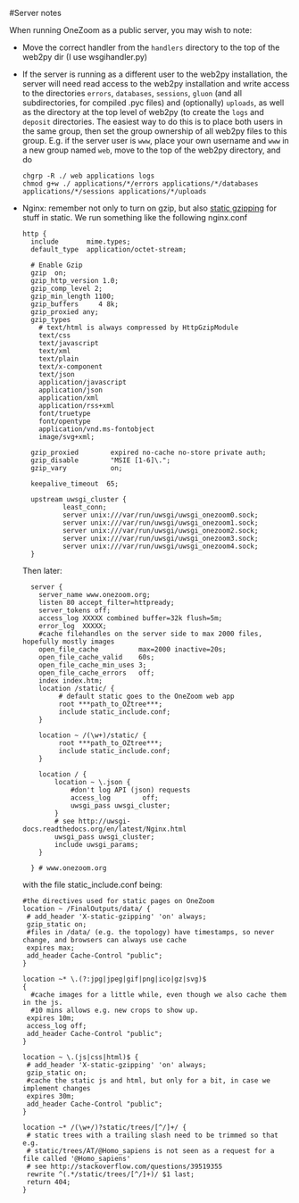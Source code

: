 #Server notes

When running OneZoom as a public server, you may wish to note:

* Move the correct handler from the `handlers` directory to the top of the web2py dir (I use wsgihandler.py)


* If the server is running as a different user to the web2py installation, the server will need read access to the web2py installation and write access to the directories `errors`, `databases`, `sessions`, `gluon` (and all subdirectories, for compiled .pyc files) and (optionally) `uploads`, as well as the directory at the top level of web2py (to create the `logs` and `deposit` directories. The easiest way to do this is to place both users in the same group, then set the group ownership of all web2py files to this group. E.g. if the server user is `www`, place your own username and `www` in a new group named `web`, move to the top of the web2py directory, and do

	```
	chgrp -R ./ web applications logs
	chmod g+w ./ applications/*/errors applications/*/databases applications/*/sessions applications/*/uploads
	```

* Nginx: remember not only to turn on gzip, but also [static gzipping](http://nginx.org/en/docs/http/ngx_http_gzip_static_module.html) for stuff in static. We run something like the following nginx.conf

	```
	http {
	  include       mime.types;
	  default_type  application/octet-stream;
	
	  # Enable Gzip
	  gzip  on;
	  gzip_http_version 1.0;
	  gzip_comp_level 2;
	  gzip_min_length 1100;
	  gzip_buffers     4 8k;
	  gzip_proxied any;
	  gzip_types
	    # text/html is always compressed by HttpGzipModule
	    text/css
	    text/javascript
	    text/xml
	    text/plain
	    text/x-component
	    text/json
	    application/javascript
	    application/json
	    application/xml
	    application/rss+xml
	    font/truetype
	    font/opentype
	    application/vnd.ms-fontobject
	    image/svg+xml;
	
	  gzip_proxied        expired no-cache no-store private auth;
	  gzip_disable        "MSIE [1-6]\.";
	  gzip_vary           on;
	
	  keepalive_timeout  65;
	
	  upstream uwsgi_cluster {
	          least_conn;
	          server unix:///var/run/uwsgi/uwsgi_onezoom0.sock;
	          server unix:///var/run/uwsgi/uwsgi_onezoom1.sock;
	          server unix:///var/run/uwsgi/uwsgi_onezoom2.sock;
	          server unix:///var/run/uwsgi/uwsgi_onezoom3.sock;
	          server unix:///var/run/uwsgi/uwsgi_onezoom4.sock;
	  }
	```
	
	Then later:
	
	```
	  server {
	    server_name www.onezoom.org;
	    listen 80 accept_filter=httpready;
	    server_tokens off;
	    access_log XXXXX combined buffer=32k flush=5m;
	    error_log  XXXXX;
	    #cache filehandles on the server side to max 2000 files, hopefully mostly images
	    open_file_cache          max=2000 inactive=20s;
	    open_file_cache_valid    60s;
	    open_file_cache_min_uses 3;
	    open_file_cache_errors   off;
	    index index.htm;
	    location /static/ {
	         # default static goes to the OneZoom web app
	         root ***path_to_OZtree***;
	         include static_include.conf;
	    }
	    
	    location ~ /(\w+)/static/ {
	         root ***path_to_OZtree***;
	         include static_include.conf;
	    }
	
	    location / {
	        location ~ \.json {
	            #don't log API (json) requests
	            access_log        off;
	            uwsgi_pass uwsgi_cluster;
	        }
	        # see http://uwsgi-docs.readthedocs.org/en/latest/Nginx.html
	        uwsgi_pass uwsgi_cluster;
	        include uwsgi_params;                 
	    }
	
	  } # www.onezoom.org
	```
	
	with the file static_include.conf being:
	
	```
	#the directives used for static pages on OneZoom
	location ~ /FinalOutputs/data/ {
	 # add_header 'X-static-gzipping' 'on' always;
	 gzip_static on;
	 #files in /data/ (e.g. the topology) have timestamps, so never change, and browsers can always use cache
	 expires max;
	 add_header Cache-Control "public";
	}
	
	location ~* \.(?:jpg|jpeg|gif|png|ico|gz|svg)$
	{
	  #cache images for a little while, even though we also cache them in the js.
	  #10 mins allows e.g. new crops to show up.
	 expires 10m;
	 access_log off;
	 add_header Cache-Control "public";
	}
	
	location ~ \.(js|css|html)$ {
	 # add_header 'X-static-gzipping' 'on' always;
	 gzip_static on;
	 #cache the static js and html, but only for a bit, in case we implement changes
	 expires 30m;
	 add_header Cache-Control "public";
	}
	
	location ~* /(\w+/)?static/trees/[^/]+/ {
	 # static trees with a trailing slash need to be trimmed so that e.g.
	 # static/trees/AT/@Homo_sapiens is not seen as a request for a file called '@Homo_sapiens'
	 # see http://stackoverflow.com/questions/39519355
	 rewrite ^(.*/static/trees/[^/]+)/ $1 last;
	 return 404;
	}
	```